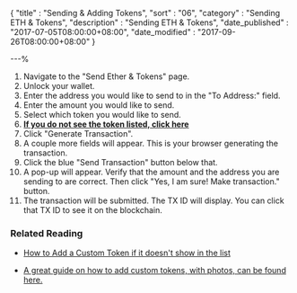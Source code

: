 {
"title"       : "Sending & Adding Tokens",
"sort"        : "06",
"category"    : "Sending ETH & Tokens",
"description" : "Sending ETH & Tokens",
"date_published" : "2017-07-05T08:00:00+08:00",
"date_modified"  : "2017-09-26T08:00:00+08:00"
}

---%

1.  Navigate to the "Send Ether & Tokens" page.
2.  Unlock your wallet.
3.  Enter the address you would like to send to in the "To Address:" field.
4.  Enter the amount you would like to send.
5.  Select which token you would like to send.
6.  **[If you do not see the token listed, click here](https://myetherwallet.github.io/knowledge-base/send/adding-new-token-and-sending-custom-tokens.html)**
7.  Click "Generate Transaction".
8.  A couple more fields will appear. This is your browser generating the transaction.
9.  Click the blue "Send Transaction" button below that.
10.  A pop-up will appear. Verify that the amount and the address you are sending to are correct. Then click "Yes, I am sure! Make transaction." button.
11.  The transaction will be submitted. The TX ID will display. You can click that TX ID to see it on the blockchain.

### Related Reading

*  [How to Add a Custom Token if it doesn't show in the list](https://myetherwallet.github.io/knowledge-base/send/adding-new-token-and-sending-custom-tokens.html)

*  [A great guide on how to add custom tokens, with photos, can be found here.](https://blockchaindk.com/2017/02/12/add-custom-token-myetherwallet/)
